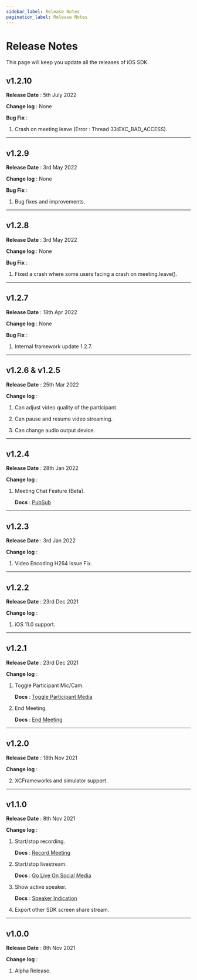 ```yaml
---
sidebar_label: Release Notes
pagination_label: Release Notes
---
```


# Release Notes

This page will keep you update all the releases of iOS SDK.

## v1.2.10

**Release Date** : 5th July 2022

**Change log** : None

**Bug Fix** :

1.  Crash on meeting leave (Error : Thread 33:EXC_BAD_ACCESS).

---

## v1.2.9

**Release Date** : 3rd May 2022

**Change log** : None

**Bug Fix** :

1.  Bug fixes and improvements.

---

## v1.2.8

**Release Date** : 3rd May 2022

**Change log** : None

**Bug Fix** :

1.  Fixed a crash where some users facing a crash on meeting.leave().

---

## v1.2.7

**Release Date** : 18th Apr 2022

**Change log** : None

**Bug Fix** :

1.  Internal framework update 1.2.7.

---

## v1.2.6 & v1.2.5

**Release Date** : 25th Mar 2022

**Change log** :

1. Can adjust video quality of the participant.

2. Can pause and resume video streaming.

3. Can change audio output device.

---

## v1.2.4

**Release Date** : 28th Jan 2022

**Change log** :

1. Meeting Chat Feature (Beta).

   **Docs** : [PubSub](https://docs.videosdk.live/ios/guide/video-and-audio-calling-api-sdk/features/pubsub)

---

## v1.2.3

**Release Date** : 3rd Jan 2022

**Change log** :

1. Video Encoding H264 Issue Fix.

---

## v1.2.2

**Release Date** : 23rd Dec 2021

**Change log** :

1. iOS 11.0 support.

---

## v1.2.1

**Release Date** : 23rd Dec 2021

**Change log** :

1. Toggle Participant Mic/Cam.

   **Docs** : [Toggle Participant Media](https://docs.videosdk.live/ios/guide/video-and-audio-calling-api-sdk/features/toggle-participant-media)

2. End Meeting.

   **Docs** : [End Meeting](https://docs.videosdk.live/ios/guide/video-and-audio-calling-api-sdk/features/leave-end-meeting#leave-and-end-meeting)

---

## v1.2.0

**Release Date** : 18th Nov 2021

**Change log** :

2. XCFrameworks and simulator support.

---

## v1.1.0

**Release Date** : 8th Nov 2021

**Change log** :

1. Start/stop recording.

   **Docs** : [Record Meeting](https://docs.videosdk.live/ios/guide/video-and-audio-calling-api-sdk/features/recording-meeting)

2. Start/stop livestream.

   **Docs** : [Go Live On Social Media](https://docs.videosdk.live/ios/guide/video-and-audio-calling-api-sdk/features/go-live-social-media)

3. Show active speaker.

   **Docs** : [Speaker Indication](https://docs.videosdk.live/ios/guide/video-and-audio-calling-api-sdk/features/speaker-indication)

4. Export other SDK screen share stream.

---

## v1.0.0

**Release Date** : 8th Nov 2021

**Change log** :

1. Alpha Release.
